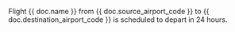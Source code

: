 Flight {{ doc.name }} from {{ doc.source_airport_code }} to {{ doc.destination_airport_code }} is scheduled to depart in 24 hours.
